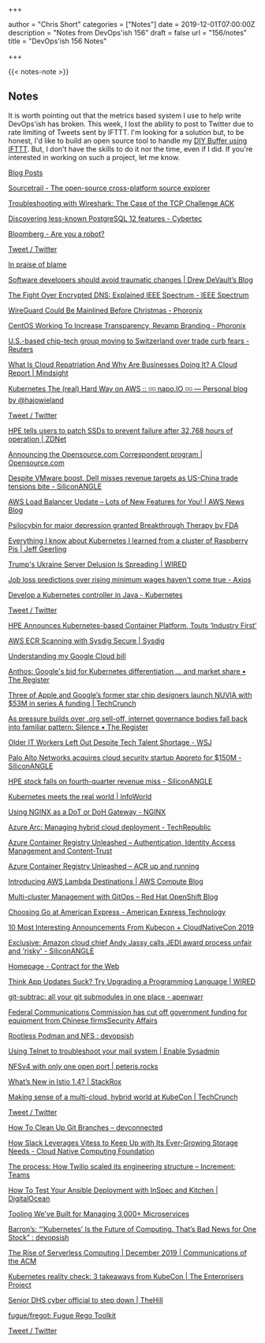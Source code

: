 +++

author = "Chris Short"
categories = ["Notes"]
date = 2019-12-01T07:00:00Z
description = "Notes from DevOps'ish 156"
draft = false
url = "156/notes"
title = "DevOps'ish 156 Notes"

+++

{{< notes-note >}}

## Notes

It is worth pointing out that the metrics based system I use to help write DevOps'ish has broken. This week, I lost the ability to post to Twitter due to rate limiting of Tweets sent by IFTTT. I'm looking for a solution but, to be honest, I'd like to build an open source tool to handle my [DIY Buffer using IFTTT](https://chrisshort.net/drawings/diy-buffer-using-ifttt/). But, I don't have the skills to do it nor the time, even if I did. If you're interested in working on such a project, let me know.

[Blog Posts](https://www.learningfromincidents.io/blog/oops-learning-from-the-incident-you-didnt-have)

[Sourcetrail - The open-source cross-platform source explorer](https://www.sourcetrail.com/)

[Troubleshooting with Wireshark: The Case of the TCP Challenge ACK](https://www.networkdefenseblog.com/post/wireshark-tcp-challenge-ack)

[Discovering less-known PostgreSQL 12 features - Cybertec](https://www.cybertec-postgresql.com/en/discovering-less-known-postgresql-12-features/)

[Bloomberg - Are you a robot?](https://www.bloomberg.com/tosv2.html?vid=&uuid=b660de30-1240-11ea-9fd6-aff07e5925fd&url=L25ld3MvZmVhdHVyZXMvMjAxOS0xMS0yNi9hZnRlci13ZXdvcmstc29mdGJhbmstcy1zdGFydHVwLWJvb2trZWVwaW5nLWRyYXdzLXNjcnV0aW55)

[Tweet / Twitter](https://mobile.twitter.com/ChrisInDurham/status/1200098294153826304)

[In praise of blame](https://dev.firestuff.org/firestuff/2019-11-25-in-praise-of-blame.html?utm_source=Pointer&utm_campaign=4be991fb0c-ISSUE_163&utm_medium=email&utm_term=0_6ba2b83261-4be991fb0c-300312877)

[Software developers should avoid traumatic changes | Drew DeVault’s Blog](https://drewdevault.com/2019/11/26/Avoid-traumatic-changes.html?utm_source=Pointer&utm_campaign=4be991fb0c-ISSUE_163&utm_medium=email&utm_term=0_6ba2b83261-4be991fb0c-300312877)

[The Fight Over Encrypted DNS: Explained IEEE Spectrum - IEEE Spectrum](https://spectrum.ieee.org/tech-talk/telecom/security/the-fight-over-encrypted-dns-boils-over)

[WireGuard Could Be Mainlined Before Christmas - Phoronix](https://www.phoronix.com/scan.php?page=news_item&px=WireGuard-Possible-Linux-5.5)

[CentOS Working To Increase Transparency, Revamp Branding - Phoronix](https://www.phoronix.com/scan.php?page=news_item&px=CentOS-Better-Transparency)

[U.S.-based chip-tech group moving to Switzerland over trade curb fears - Reuters](https://www.reuters.com/article/us-usa-china-semiconductors-insight-idUSKBN1XZ16L?utm_source=reddit.com)

[What Is Cloud Repatriation And Why Are Businesses Doing It? A Cloud Report | Mindsight](https://gomindsight.com/insights/blog/what-is-cloud-repatriation-cloud-report/)

[Kubernetes The (real) Hard Way on AWS :: ◽◽ napo.IO ◽◽ — Personal blog by @hajowieland](https://napo.io/posts/kubernetes-the-real-hard-way-on-aws/)

[Tweet / Twitter](https://mobile.twitter.com/cgnry/status/1199470320933122048)

[HPE tells users to patch SSDs to prevent failure after 32,768 hours of operation | ZDNet](https://www.zdnet.com/article/hpe-tells-users-to-patch-ssds-to-prevent-failure-after-32768-hours-of-operation/)

[Announcing the Opensource.com Correspondent program | Opensource.com](https://opensource.com/article/19/11/correspondent-program)

[Despite VMware boost, Dell misses revenue targets as US-China trade tensions bite - SiliconANGLE](https://siliconangle.com/2019/11/26/dell-misses-q3-revenue-targets-u-s-china-trade-tensions-bite/)

[AWS Load Balancer Update – Lots of New Features for You! | AWS News Blog](https://aws.amazon.com/blogs/aws/aws-load-balancer-update-lots-of-new-features-for-you/)

[Psilocybin for major depression granted Breakthrough Therapy by FDA](https://newatlas.com/science/psilocybin-major-depression-mdd-usona-breakthrough-therapy-fda/)

[Everything I know about Kubernetes I learned from a cluster of Raspberry Pis | Jeff Geerling](https://www.jeffgeerling.com/blog/2019/everything-i-know-about-kubernetes-i-learned-cluster-raspberry-pis)

[Trump's Ukraine Server Delusion Is Spreading | WIRED](https://www.wired.com/story/trump-ukraine-server-delusion-spreading/)

[Job loss predictions over rising minimum wages haven't come true - Axios](https://www.axios.com/minimum-wage-job-loss-predictions-not-true-dcda5eac-996d-4539-a07e-12933eef4bca.html)

[Develop a Kubernetes controller in Java - Kubernetes](https://kubernetes.io/blog/2019/11/26/develop-a-kubernetes-controller-in-java/)

[Tweet / Twitter](https://mobile.twitter.com/ParisInBmore/status/1198815501842968576)

[HPE Announces Kubernetes-based Container Platform, Touts ‘Industry First’](https://www.forbes.com/sites/moorinsights/2019/11/25/hpe-announces-kubernetes-based-container-platform-touts-industry-first/#66a074be1425)

[AWS ECR Scanning with Sysdig Secure | Sysdig](https://sysdig.com/blog/aws-ecr-scanning/)

[Understanding my Google Cloud bill](https://www.mattzeunert.com/2019/11/25/understanding-my-october-google-cloud-bill.html)

[Anthos: Google's bid for Kubernetes differentiation ... and market share • The Register](https://www.theregister.co.uk/2019/11/26/anthos_googles_bid_for_kubernetes_differentiation/)

[Three of Apple and Google’s former star chip designers launch NUVIA with $53M in series A funding | TechCrunch](https://techcrunch.com/2019/11/15/three-of-apple-and-googles-former-star-chip-designers-launch-nuvia-with-53m-in-series-a-funding/)

[As pressure builds over .org sell-off, internet governance bodies fall back into familiar pattern: Silence • The Register](https://www.theregister.co.uk/2019/11/26/org_selloff_internet/)

[Older IT Workers Left Out Despite Tech Talent Shortage - WSJ](https://www.wsj.com/articles/older-it-workers-left-out-despite-tech-talent-shortage-11574683200)

[Palo Alto Networks acquires cloud security startup Aporeto for $150M - SiliconANGLE](https://siliconangle.com/2019/11/25/palo-alto-networks-acquires-cloud-native-security-startup-aporeto-150m/)

[HPE stock falls on fourth-quarter revenue miss - SiliconANGLE](https://siliconangle.com/2019/11/25/hpe-stock-falls-fourth-quarter-revenue-miss/)

[Kubernetes meets the real world | InfoWorld](https://www.infoworld.com/article/3455244/kubernetes-meets-the-real-world.html)

[Using NGINX as a DoT or DoH Gateway - NGINX](https://www.nginx.com/blog/using-nginx-as-dot-doh-gateway/)

[Azure Arc: Managing hybrid cloud deployment - TechRepublic](https://www.techrepublic.com/article/azure-arc-managing-hybrid-cloud-deployment/)

[Azure Container Registry Unleashed – Authentication, Identity Access Management and Content-Trust](https://thorsten-hans.com/azure-container-registry-unleashed-authentication-iam-contenttrust)

[Azure Container Registry Unleashed – ACR up and running](https://thorsten-hans.com/azure-container-registry-unleashed-acr-up-and-running)

[Introducing AWS Lambda Destinations | AWS Compute Blog](https://aws.amazon.com/blogs/compute/introducing-aws-lambda-destinations/)

[Multi-cluster Management with GitOps – Red Hat OpenShift Blog](https://blog.openshift.com/multi-cluster-management-with-gitops/)

[Choosing Go at American Express - American Express Technology](https://americanexpress.io/choosing-go/)

[10 Most Interesting Announcements From Kubecon + CloudNativeCon 2019](https://www.forbes.com/sites/janakirammsv/2019/11/24/10-most-interesting-announcements-from-kubecon--cloudnativecon-2019/#3d52393b583b)

[Exclusive: Amazon cloud chief Andy Jassy calls JEDI award process unfair and 'risky' - SiliconANGLE](https://siliconangle.com/2019/11/25/exclusive-amazon-cloud-chief-andy-jassy-calls-jedi-award-process-unfair-risky/)

[Homepage - Contract for the Web](https://contractfortheweb.org/)

[Think App Updates Suck? Try Upgrading a Programming Language | WIRED](https://www.wired.com/story/think-app-updates-suck-try-upgrading-programming-language/)

[git-subtrac: all your git submodules in one place - apenwarr](https://apenwarr.ca/log/20191109)

[Federal Communications Commission has cut off government funding for equipment from Chinese firmsSecurity Affairs](https://securityaffairs.co/wordpress/94350/intelligence/federal-communications-commission-china.html)

[Rootless Podman and NFS : devopsish](https://www.reddit.com/r/devopsish/comments/e1qwqe/rootless_podman_and_nfs/)

[Using Telnet to troubleshoot your mail system | Enable Sysadmin](https://www.redhat.com/sysadmin/telnet-troubleshoot-mail-system)

[NFSv4 with only one open port | peteris.rocks](https://peteris.rocks/blog/nfs4-single-port/)

[What’s New in Istio 1.4? | StackRox](https://www.stackrox.com/post/2019/11/whats-new-in-istio-1.4/)

[Making sense of a multi-cloud, hybrid world at KubeCon | TechCrunch](https://techcrunch.com/2019/11/22/making-sense-of-a-multi-cloud-hybrid-world-at-kubecon/)

[Tweet / Twitter](https://mobile.twitter.com/QuinnyPig/status/1199028226884018179)

[How To Clean Up Git Branches – devconnected](https://devconnected.com/how-to-clean-up-git-branches/)

[How Slack Leverages Vitess to Keep Up with Its Ever-Growing Storage Needs - Cloud Native Computing Foundation](https://www.cncf.io/blog/2019/11/25/how-slack-leverages-vitess-to-keep-up-with-its-ever-growing-storage-needs/)

[The process: How Twilio scaled its engineering structure – Increment: Teams](https://increment.com/teams/how-twilio-scaled-its-engineering-structure/)

[How To Test Your Ansible Deployment with InSpec and Kitchen | DigitalOcean](https://www.digitalocean.com/community/tutorials/how-to-test-your-ansible-deployment-with-inspec-and-kitchen)

[Tooling We've Built for Managing 3,000+ Microservices](https://product.hubspot.com/blog/backend-tooling)

[Barron’s: “‘Kubernetes’ Is the Future of Computing. That’s Bad News for One Stock” : devopsish](https://www.reddit.com/r/devopsish/comments/e1jd5s/barrons_kubernetes_is_the_future_of_computing/)

[The Rise of Serverless Computing | December 2019 | Communications of the ACM](https://cacm.acm.org/magazines/2019/12/241054-the-rise-of-serverless-computing/fulltext?utm_campaign=Up+%26+Running+Weekly&utm_medium=email&utm_source=Revue+newsletter)

[Kubernetes reality check: 3 takeaways from KubeCon | The Enterprisers Project](https://enterprisersproject.com/article/2019/11/kubernetes-reality-check-3-takeaways-kubecon)

[Senior DHS cyber official to step down | TheHill](https://thehill.com/policy/cybersecurity/471567-senior-dhs-cyber-official-to-step-down)

[fugue/fregot: Fugue Rego Toolkit](https://github.com/fugue/fregot)

[Tweet / Twitter](https://mobile.twitter.com/IanColdwater/status/1198299713071722496)
